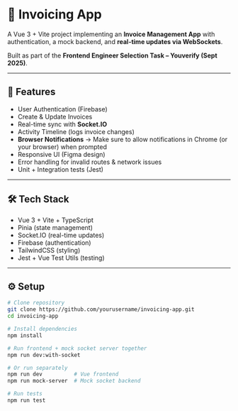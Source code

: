 # 📄 Invoicing App

A Vue 3 + Vite project implementing an **Invoice Management App** with authentication, a mock backend, and **real-time updates via WebSockets**.

Built as part of the **Frontend Engineer Selection Task – Youverify (Sept 2025)**.

---

## 🚀 Features

- User Authentication (Firebase)
- Create & Update Invoices
- Real-time sync with **Socket.IO**
- Activity Timeline (logs invoice changes)
- **Browser Notifications** → Make sure to allow notifications in Chrome (or your browser) when prompted
- Responsive UI (Figma design)
- Error handling for invalid routes & network issues
- Unit + Integration tests (Jest)

---

## 🛠 Tech Stack

- Vue 3 + Vite + TypeScript
- Pinia (state management)
- Socket.IO (real-time updates)
- Firebase (authentication)
- TailwindCSS (styling)
- Jest + Vue Test Utils (testing)

---

## ⚙️ Setup

```bash
# Clone repository
git clone https://github.com/yourusername/invoicing-app.git
cd invoicing-app

# Install dependencies
npm install

# Run frontend + mock socket server together
npm run dev:with-socket

# Or run separately
npm run dev          # Vue frontend
npm run mock-server  # Mock socket backend

# Run tests
npm run test
```
